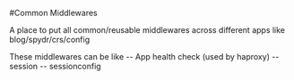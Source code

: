 #Common Middlewares

A place to put all common/reusable middlewares across different apps like blog/spydr/crs/config

These middlewares can be like
    -- App health check (used by haproxy)
    -- session
    -- sessionconfig
